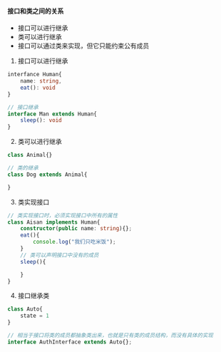 #### 接口和类之间的关系
- 接口可以进行继承
- 类可以进行继承
- 接口可以通过类来实现，但它只能约束公有成员

1. 接口可以进行继承
```typescript
interfance Human{
    name: string,
    eat(): void
}

// 接口继承
interface Man extends Human{
    sleep(): void
}
```
2. 类可以进行继承
```typescript
class Animal{}

// 类的继承
class Dog extends Animal{

}
```
3. 类实现接口
```typescript
// 类实现接口时，必须实现接口中所有的属性
class Aisan implements Human{
    constructor(public name: string){};
    eat(){
        console.log("我们只吃米饭");
    }
    // 类可以声明接口中没有的成员
    sleep(){

    }
}
```
4. 接口继承类
```typescript
class Auto{
    state = 1
}

// 相当于接口将类的成员都抽象类出来，也就是只有类的成员结构，而没有具体的实现
interface AuthInterface extends Auto{};
```